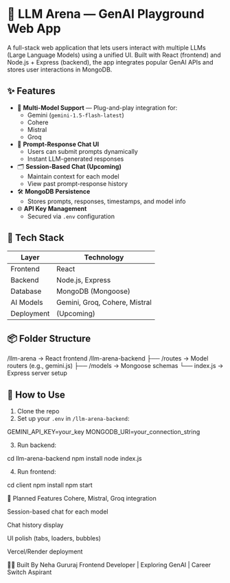 # 🧠 LLM Arena — GenAI Playground Web App

A full-stack web application that lets users interact with multiple LLMs (Large Language Models) using a unified UI. Built with React (frontend) and Node.js + Express (backend), the app integrates popular GenAI APIs and stores user interactions in MongoDB.

## ✨ Features

- 🔌 **Multi-Model Support** — Plug-and-play integration for:
  - Gemini (`gemini-1.5-flash-latest`)
  - Cohere
  - Mistral
  - Groq
- 💬 **Prompt-Response Chat UI**
  - Users can submit prompts dynamically
  - Instant LLM-generated responses
- 🗂️ **Session-Based Chat (Upcoming)**
  - Maintain context for each model
  - View past prompt-response history
- 🛠️ **MongoDB Persistence**
  - Stores prompts, responses, timestamps, and model info
- 🌐 **API Key Management**
  - Secured via `.env` configuration

## 🔧 Tech Stack

| Layer       | Technology         |
|------------|--------------------|
| Frontend   | React              |
| Backend    | Node.js, Express   |
| Database   | MongoDB (Mongoose) |
| AI Models  | Gemini, Groq, Cohere, Mistral |
| Deployment | (Upcoming)         |

## 📦 Folder Structure

/llm-arena → React frontend
/llm-arena-backend
├── /routes → Model routers (e.g., gemini.js)
├── /models → Mongoose schemas
└── index.js → Express server setup


## 📌 How to Use

1. Clone the repo  
2. Set up your `.env` in `/llm-arena-backend`:

GEMINI_API_KEY=your_key
MONGODB_URI=your_connection_string

3. Run backend:

cd llm-arena-backend
npm install
node index.js

4. Run frontend:

cd client
npm install
npm start

🚀 Planned Features
 Cohere, Mistral, Groq integration

 Session-based chat for each model

 Chat history display

 UI polish (tabs, loaders, bubbles)

 Vercel/Render deployment

👩‍💻 Built By
Neha Gururaj
Frontend Developer | Exploring GenAI | Career Switch Aspirant
